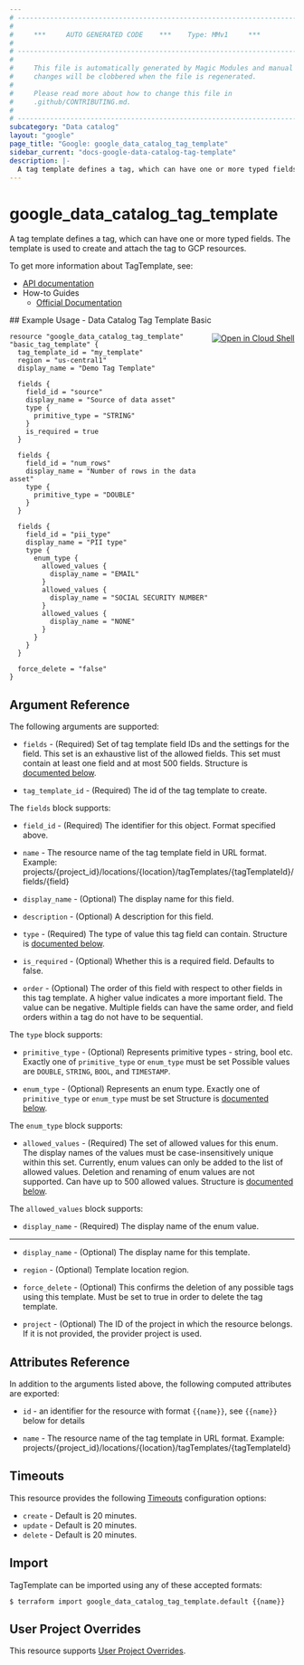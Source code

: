 ```yaml
---
# ----------------------------------------------------------------------------
#
#     ***     AUTO GENERATED CODE    ***    Type: MMv1     ***
#
# ----------------------------------------------------------------------------
#
#     This file is automatically generated by Magic Modules and manual
#     changes will be clobbered when the file is regenerated.
#
#     Please read more about how to change this file in
#     .github/CONTRIBUTING.md.
#
# ----------------------------------------------------------------------------
subcategory: "Data catalog"
layout: "google"
page_title: "Google: google_data_catalog_tag_template"
sidebar_current: "docs-google-data-catalog-tag-template"
description: |-
  A tag template defines a tag, which can have one or more typed fields.
---
```


# google\_data\_catalog\_tag\_template

A tag template defines a tag, which can have one or more typed fields.
The template is used to create and attach the tag to GCP resources.


To get more information about TagTemplate, see:

* [API documentation](https://cloud.google.com/data-catalog/docs/reference/rest/v1/projects.locations.tagTemplates)
* How-to Guides
    * [Official Documentation](https://cloud.google.com/data-catalog/docs)

<div class = "oics-button" style="float: right; margin: 0 0 -15px">
  <a href="https://console.cloud.google.com/cloudshell/open?cloudshell_git_repo=https%3A%2F%2Fgithub.com%2Fterraform-google-modules%2Fdocs-examples.git&cloudshell_working_dir=data_catalog_tag_template_basic&cloudshell_image=gcr.io%2Fgraphite-cloud-shell-images%2Fterraform%3Alatest&open_in_editor=main.tf&cloudshell_print=.%2Fmotd&cloudshell_tutorial=.%2Ftutorial.md" target="_blank">
    <img alt="Open in Cloud Shell" src="//gstatic.com/cloudssh/images/open-btn.svg" style="max-height: 44px; margin: 32px auto; max-width: 100%;">
  </a>
</div>
## Example Usage - Data Catalog Tag Template Basic


```hcl
resource "google_data_catalog_tag_template" "basic_tag_template" {
  tag_template_id = "my_template"
  region = "us-central1"
  display_name = "Demo Tag Template"

  fields {
    field_id = "source"
    display_name = "Source of data asset"
    type {
      primitive_type = "STRING"
    }
    is_required = true
  }

  fields {
    field_id = "num_rows"
    display_name = "Number of rows in the data asset"
    type {
      primitive_type = "DOUBLE"
    }
  }

  fields {
    field_id = "pii_type"
    display_name = "PII type"
    type {
      enum_type {
        allowed_values {
          display_name = "EMAIL"
        }
        allowed_values {
          display_name = "SOCIAL SECURITY NUMBER"
        }
        allowed_values {
          display_name = "NONE"
        }
      }
    }
  }

  force_delete = "false"
}
```

## Argument Reference

The following arguments are supported:


* `fields` -
  (Required)
  Set of tag template field IDs and the settings for the field. This set is an exhaustive list of the allowed fields. This set must contain at least one field and at most 500 fields.
  Structure is [documented below](#nested_fields).

* `tag_template_id` -
  (Required)
  The id of the tag template to create.


<a name="nested_fields"></a>The `fields` block supports:

* `field_id` - (Required) The identifier for this object. Format specified above.

* `name` -
  The resource name of the tag template field in URL format. Example: projects/{project_id}/locations/{location}/tagTemplates/{tagTemplateId}/fields/{field}

* `display_name` -
  (Optional)
  The display name for this field.

* `description` -
  (Optional)
  A description for this field.

* `type` -
  (Required)
  The type of value this tag field can contain.
  Structure is [documented below](#nested_type).

* `is_required` -
  (Optional)
  Whether this is a required field. Defaults to false.

* `order` -
  (Optional)
  The order of this field with respect to other fields in this tag template.
  A higher value indicates a more important field. The value can be negative.
  Multiple fields can have the same order, and field orders within a tag do not have to be sequential.


<a name="nested_type"></a>The `type` block supports:

* `primitive_type` -
  (Optional)
  Represents primitive types - string, bool etc.
   Exactly one of `primitive_type` or `enum_type` must be set
  Possible values are `DOUBLE`, `STRING`, `BOOL`, and `TIMESTAMP`.

* `enum_type` -
  (Optional)
  Represents an enum type.
   Exactly one of `primitive_type` or `enum_type` must be set
  Structure is [documented below](#nested_enum_type).


<a name="nested_enum_type"></a>The `enum_type` block supports:

* `allowed_values` -
  (Required)
  The set of allowed values for this enum. The display names of the
  values must be case-insensitively unique within this set. Currently,
  enum values can only be added to the list of allowed values. Deletion
  and renaming of enum values are not supported.
  Can have up to 500 allowed values.
  Structure is [documented below](#nested_allowed_values).


<a name="nested_allowed_values"></a>The `allowed_values` block supports:

* `display_name` -
  (Required)
  The display name of the enum value.

- - -


* `display_name` -
  (Optional)
  The display name for this template.

* `region` -
  (Optional)
  Template location region.

* `force_delete` -
  (Optional)
  This confirms the deletion of any possible tags using this template. Must be set to true in order to delete the tag template.

* `project` - (Optional) The ID of the project in which the resource belongs.
    If it is not provided, the provider project is used.


## Attributes Reference

In addition to the arguments listed above, the following computed attributes are exported:

* `id` - an identifier for the resource with format `{{name}}`, see `{{name}}` below for details

* `name` -
  The resource name of the tag template in URL format. Example: projects/{project_id}/locations/{location}/tagTemplates/{tagTemplateId}


## Timeouts

This resource provides the following
[Timeouts](/docs/configuration/resources.html#timeouts) configuration options:

- `create` - Default is 20 minutes.
- `update` - Default is 20 minutes.
- `delete` - Default is 20 minutes.

## Import


TagTemplate can be imported using any of these accepted formats:

```
$ terraform import google_data_catalog_tag_template.default {{name}}
```

## User Project Overrides

This resource supports [User Project Overrides](https://www.terraform.io/docs/providers/google/guides/provider_reference.html#user_project_override).
